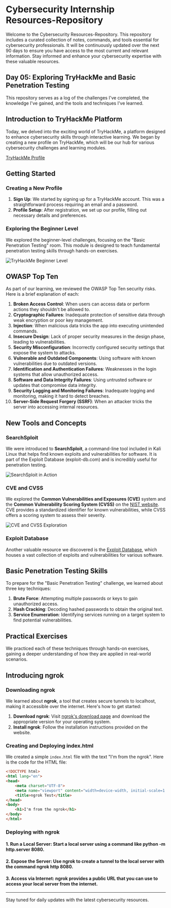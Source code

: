 # Cybersecurity Internship Resources-Repository

Welcome to the Cybersecurity Resources-Repository. This repository includes a curated collection of notes, commands, and tools essential for cybersecurity professionals. It will be continuously updated over the next 90 days to ensure you have access to the most current and relevant information. Stay informed and enhance your cybersecurity expertise with these valuable resources.

## Day 05: Exploring TryHackMe and Basic Penetration Testing
This repository serves as a log of the challenges I've completed, the knowledge I've gained, and the tools and techniques I've learned.

## Introduction to TryHackMe Platform

Today, we delved into the exciting world of TryHackMe, a platform designed to enhance cybersecurity skills through interactive learning. We began by creating a new profile on TryHackMe, which will be our hub for various cybersecurity challenges and learning modules.

[TryHackMe Profile](https://tryhackme.com/p/hkanapuram)

## Getting Started

### Creating a New Profile

1. **Sign Up**: We started by signing up for a TryHackMe account. This was a straightforward process requiring an email and a password.
2. **Profile Setup**: After registration, we set up our profile, filling out necessary details and preferences.

### Exploring the Beginner Level

We explored the beginner-level challenges, focusing on the "Basic Penetration Testing" room. This module is designed to teach fundamental penetration testing skills through hands-on exercises.

![TryHackMe Beginner Level](https://www.thedutchhacker.com/wp-content/uploads/2021/07/Basic-Pentesting-tryhackme.png)

## OWASP Top Ten

As part of our learning, we reviewed the OWASP Top Ten security risks. Here is a brief explanation of each:

1. **Broken Access Control**: When users can access data or perform actions they shouldn't be allowed to.
2. **Cryptographic Failures**: Inadequate protection of sensitive data through weak encryption or poor key management.
3. **Injection**: When malicious data tricks the app into executing unintended commands.
4. **Insecure Design**: Lack of proper security measures in the design phase, leading to vulnerabilities.
5. **Security Misconfiguration**: Incorrectly configured security settings that expose the system to attacks.
6. **Vulnerable and Outdated Components**: Using software with known vulnerabilities due to outdated versions.
7. **Identification and Authentication Failures**: Weaknesses in the login systems that allow unauthorized access.
8. **Software and Data Integrity Failures**: Using untrusted software or updates that compromise data integrity.
9. **Security Logging and Monitoring Failures**: Inadequate logging and monitoring, making it hard to detect breaches.
10. **Server-Side Request Forgery (SSRF)**: When an attacker tricks the server into accessing internal resources.

## New Tools and Concepts

### SearchSploit

We were introduced to **SearchSploit**, a command-line tool included in Kali Linux that helps find known exploits and vulnerabilities for software. It is part of the Exploit Database (exploit-db.com) and is incredibly useful for penetration testing.

![SearchSploit in Action](https://www.exploit-db.com/images/searchsploit-v3.png)

### CVE and CVSS

We explored the **Common Vulnerabilities and Exposures (CVE)** system and the **Common Vulnerability Scoring System (CVSS)** on the [NIST website](https://nvd.nist.gov). CVE provides a standardized identifier for known vulnerabilities, while CVSS offers a scoring system to assess their severity.

![CVE and CVSS Exploration](https://bit-sentinel.com/wp-content/uploads/2019/05/cvss2-free-calculator-online.png)

### Exploit Database

Another valuable resource we discovered is the [Exploit Database](https://www.exploit-db.com), which houses a vast collection of exploits and vulnerabilities for various software.

## Basic Penetration Testing Skills

To prepare for the "Basic Penetration Testing" challenge, we learned about three key techniques:

1. **Brute Force**: Attempting multiple passwords or keys to gain unauthorized access.
2. **Hash Cracking**: Decoding hashed passwords to obtain the original text.
3. **Service Enumeration**: Identifying services running on a target system to find potential vulnerabilities.

## Practical Exercises

We practiced each of these techniques through hands-on exercises, gaining a deeper understanding of how they are applied in real-world scenarios.

## Introducing ngrok

### Downloading ngrok

We learned about **ngrok**, a tool that creates secure tunnels to localhost, making it accessible over the internet. Here's how to get started:

1. **Download ngrok**: Visit [ngrok's download page](https://ngrok.com/download) and download the appropriate version for your operating system.
2. **Install ngrok**: Follow the installation instructions provided on the website.

### Creating and Deploying index.html

We created a simple `index.html` file with the text "I'm from the ngrok". Here is the code for the HTML file:

```html
<!DOCTYPE html>
<html lang="en">
<head>
    <meta charset="UTF-8">
    <meta name="viewport" content="width=device-width, initial-scale=1.0">
    <title>ngrok Test</title>
</head>
<body>
    <h1>I'm from the ngrok</h1>
</body>
</html>
```

### Deploying with ngrok
#### 1. Run a Local Server: Start a local server using a command like python -m http.server 8080.
#### 2. Expose the Server: Use ngrok to create a tunnel to the local server with the command ngrok http 8080.
#### 3. Access via Internet: ngrok provides a public URL that you can use to access your local server from the internet.

----

Stay tuned for daily updates with the latest cybersecurity resources.
